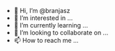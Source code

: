 - 👋 Hi, I’m @branjasz
- 👀 I’m interested in ...
- 🌱 I’m currently learning ...
- 💞️ I’m looking to collaborate on ...
- 📫 How to reach me ...

<!---
branjasz/branjasz is a ✨ special ✨ repository because its `README.md` (this file) appears on your GitHub profile.
You can click the Preview link to take a look at your changes.
--->
